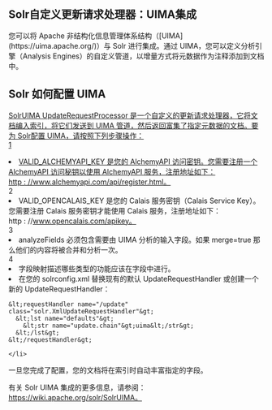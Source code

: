 ## Solr自定义更新请求处理器：UIMA集成 
<div class="content-intro view-box ">您可以将 Apache 非结构化信息管理体系结构（[UIMA](https://uima.apache.org/)）与 Solr 进行集成。通过 UIMA，您可以定义分析引擎（Analysis Engines）的自定义管道，以增量方式将元数据作为注释添加到文档中。 
      
  

## Solr 如何配置 UIMA<a href="http://lucene.apache.org/solr/guide/7_0/uima-integration.html#configuring-uima"/>

SolrUIMA UpdateRequestProcessor 是一个自定义的更新请求处理器，它将文档编入索引，将它们发送到 UIMA 管道，然后返回富集了指定元数据的文档。要为 Solr配置 UIMA，请按照下列步骤操作：  
1 <li>VALID_ALCHEMYAPI_KEY 是您的 AlchemyAPI 访问密钥。您需要注册一个 AlchemyAPI 访问秘钥以使用 AlchemyAPI 服务，注册地址如下： http : //www.alchemyapi.com/api/register.html。</li>2 <li>VALID_OPENCALAIS_KEY 是您的 Calais 服务密钥（Calais Service Key）。您需要注册 Calais 服务密钥才能使用 Calais 服务，注册地址如下：http : //www.opencalais.com/apikey。</li>3 <li>analyzeFields 必须包含需要由 UIMA 分析的输入字段。如果 merge=true 那么他们的内容将被合并和分析一次。</li>4 <li>字段映射描述哪些类型的功能应该在字段中进行。</li></li>
    <li>在您的 solrconfig.xml 替换现有的默认 UpdateRequestHandler 或创建一个新的 UpdateRequestHandler：
```
&lt;requestHandler name="/update" class="solr.XmlUpdateRequestHandler"&gt;
  &lt;lst name="defaults"&gt;
    &lt;str name="update.chain"&gt;uima&lt;/str&gt;
  &lt;/lst&gt;
&lt;/requestHandler&gt;
```
    </li>
</ol>
一旦您完成了配置，您的文档将在索引时自动丰富指定的字段。
      
  
有关 Solr UIMA 集成的更多信息，请参阅：https://wiki.apache.org/solr/SolrUIMA。  
